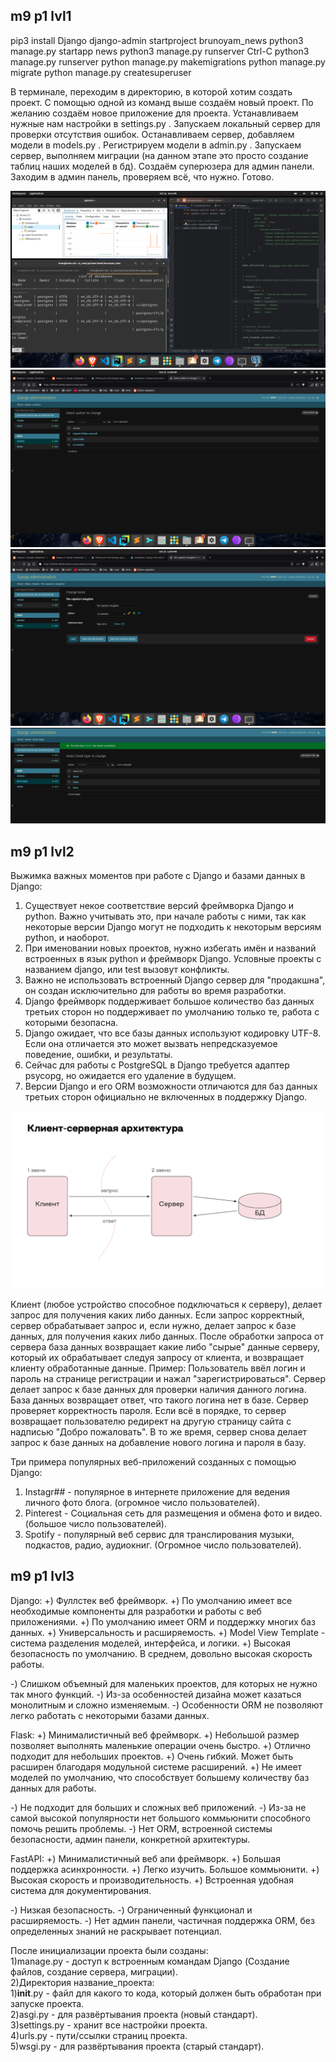 ## m9 p1 lvl1

pip3 install Django
django-admin startproject brunoyam_news
python3 manage.py startapp news
python3 manage.py runserver
Ctrl-C
python3 manage.py runserver
python manage.py makemigrations
python manage.py migrate
python manage.py createsuperuser

В терминале, переходим в директорию, в которой хотим создать проект.
С помощью одной из команд выше создаём новый проект.
По желанию создаём новое приложение для проекта.
Устанавливаем нужные нам настройки в settings.py .
Запускаем локальный сервер для проверки отсутствия ошибок.
Останавливаем сервер, добавляем модели в models.py .
Регистрируем модели в admin.py .
Запускаем сервер, выполняем миграции (на данном этапе это просто создание таблиц наших моделей в бд).
Создаём суперюзера для админ панели.
Заходим в админ панель, проверяем всё, что нужно.
Готово.

![m9_p1_lvl1_2](m9_p1_lvl1_2.png)
![m9_p1_lvl3](m9_p1_lvl3.png)
![m9_p1_lvl3_1](m9_p1_lvl3_1.png)
![m9_p1_lvl3_2](m9_p1_lvl3_2.png)

## m9 p1 lvl2

Выжимка важных моментов при работе с Django и базами данных в Django:
1) Существует некое соответствие версий фреймворка Django и python.
Важно учитывать это, при начале работы с ними, так как некоторые версии Django
могут не подходить к некоторым версиям python, и наоборот.
2) При именовании новых проектов, нужно избегать имён и названий встроенных в язык python
и фреймворк Django. Условные проекты с названием django, или test вызовут конфликты.
3) Важно не использовать встроенный Django сервер для "продакшна", он создан исключительно
для работы во время разработки.
4) Django фреймворк поддерживает большое количество баз данных третьих сторон
но поддерживает по умолчанию только те, работа с которыми безопасна.
5) Django ожидает, что все базы данных используют кодировку UTF-8. Если она
отличается это может вызвать непредсказуемое поведение, ошибки, и результаты.
6) Сейчас для работы с PostgreSQL в Django требуется адаптер psycopg, но ожидается
его удаление в будущем.
7) Версии Django и его ORM возможности отличаются для баз данных третьих сторон официально
не включенных в поддержку Django.

![m9_p2_lvl2](m9_p2_lvl2.png)

Клиент (любое устройство способное подключаться к серверу), делает запрос для получения 
каких либо данных. Если запрос корректный, сервер обрабатывает запрос и, если нужно, 
делает запрос к базе данных, для получения каких либо данных. После обработки запроса от сервера 
база данных возвращает какие либо "сырые" данные серверу, который их обрабатывает следуя запросу 
от клиента, и возвращает клиенту обработанные данные.
Пример:
Пользователь ввёл логин и пароль на странице регистрации и нажал "зарегистрироваться".
Сервер делает запрос к базе данных для проверки наличия данного логина.
База данных возвращает ответ, что такого логина нет в базе.
Сервер проверяет корректность пароля.
Если всё в порядке, то сервер возвращает пользователю редирект на другую страницу сайта 
с надписью "Добро пожаловать". В то же время, сервер снова делает запрос к базе данных 
на добавление нового логина и пароля в базу.


Три примера популярных веб-приложений созданных с помощью Django:
1) Instagr## - популярное в интернете приложение для ведения личного фото блога.
(огромное число пользователей).
2) Pinterest - Социальная сеть для размещения и обмена фото и видео.
(большое число пользователей).
3) Spotify - популярный веб сервис для транслирования музыки, подкастов, радио, аудиокниг.
(Огромное число пользователей).

## m9 p1 lvl3

Django:
+) Фуллстек веб фреймворк.
+) По умолчанию имеет все необходимые компоненты для разработки и работы с веб приложениями.
+) По умолчанию имеет ORM и поддержку многих баз данных.
+) Универсальность и расширяемость.
+) Model View Template - система разделения моделей, интерфейса, и логики.
+) Высокая безопасность по умолчанию. В среднем, довольно высокая скорость работы.

-) Слишком объемный для маленьких проектов, для которых не нужно так много функций.
-) Из-за особенностей дизайна может казаться монолитным и сложно изменяемым.
-) Особенности ORM не позволяют легко работать с некоторыми базами данных.

Flask:
+) Минималистичный веб фреймворк.
+) Небольшой размер позволяет выполнять маленькие операции очень быстро.
+) Отлично подходит для небольших проектов.
+) Очень гибкий. Может быть расширен благодаря модульной системе расширений.
+) Не имеет моделей по умолчанию, что способствует большему количеству баз данных для работы.

-) Не подходит для больших и сложных веб приложений.
-) Из-за не самой высокой популярности нет большого коммьюнити способного помочь решить проблемы.
-) Нет ORM, встроенной системы безопасности, админ панели, конкретной архитектуры.

FastAPI:
+) Минималистичный веб апи фреймворк.
+) Большая поддержка асинхронности.
+) Легко изучить. Большое коммьюнити.
+) Высокая скорость и производительность.
+) Встроенная удобная система для документирования.

-) Низкая безопасность.
-) Ограниченный функционал и расширяемость.
-) Нет админ панели, частичная поддержка ORM, без определенных знаний не раскрывает потенциал.

После инициализации проекта были созданы:  
1)manage.py - доступ к встроенным командам Django (Создание файлов, создание сервера, миграции).  
2)Директория название_проекта:  
    1)__init__.py - файл для какого то кода, который должен быть обработан при запуске проекта.  
    2)asgi.py - для развёртывания проекта (новый стандарт).  
    3)settings.py - хранит все настройки проекта.  
    4)urls.py - пути/ссылки страниц проекта.  
    5)wsgi.py - для развёртывания проекта (старый стандарт).  
